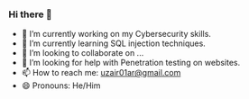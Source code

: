 ### Hi there 👋

- 🔭 I’m currently working on my Cybersecurity skills.
- 🌱 I’m currently learning SQL injection techniques.
- 👯 I’m looking to collaborate on ...
- 🤔 I’m looking for help with Penetration testing on websites.
- 📫 How to reach me: uzair01ar@gmail.com
- 😄 Pronouns: He/Him

